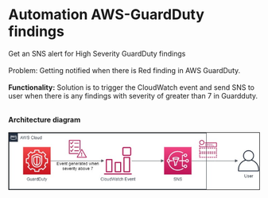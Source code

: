 # Automation AWS-GuardDuty findings 
Get an SNS alert for High Severity GuardDuty findings<br><br>
Problem: Getting notified when there is Red finding in AWS GuardDuty.
<BR><br>
<b>Functionality:</B> Solution is to trigger the CloudWatch event and send SNS to user when there is any findings with severity of greater than 7 in Guardduty.
<br><br>

<b>Architecture diagram</B><br><br>
<img src="https://github.com/gitenmitra/AWS/blob/main/GuardDutty.jpg?raw=true" alt="Architecture diagram" border="1">
